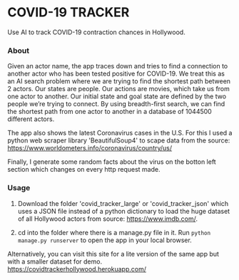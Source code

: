 # COVID-19 TRACKER
Use AI to track COVID-19 contraction chances in Hollywood.

### About

Given an actor name, the app traces down and tries to find a connection to another actor who has been tested positive for COVID-19. 
We treat this as an AI search problem where we are trying to find the shortest path between 2 actors.
Our states are people. Our actions are movies, which take us from one actor to another.
Our initial state and goal state are defined by the two people we’re trying to connect.
By using breadth-first search, we can find the shortest path from one actor to another in a database of 1044500 different actors.


The app also shows the latest Coronavirus cases in the U.S.
For this I used a python web scraper library 'BeautifulSoup4' to scape data from the source: https://www.worldometers.info/coronavirus/country/us/

Finally, I generate some random facts about the virus on the botton left section which changes on every http request made.


### Usage

1. Download the folder 'covid_tracker_large' or 'covid_tracker_json' which uses a JSON file instead of a python dictionary to load the huge dataset of all Hollywood actors from source: https://www.imdb.com/.

2. cd into the folder where there is a manage.py file in it. Run `python manage.py runserver` to open the app in your local browser.

Alternatively, you can visit this site for a lite version of the same app but with a smaller dataset for demo. https://covidtrackerhollywood.herokuapp.com/


